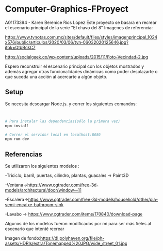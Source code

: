 # Computer-Graphics-FProyect
A01173394 - Karen Berenice Rios López
Este proyecto se basara en recrear el escenario principal de la serie "El chavo del 8"
Imagenes de referencia:

https://www.tvnotas.com.mx/sites/default/files/styles/imagenprincipal_1024x576/public/articulos/2020/03/06/tvn-06032020125646.jpg?itok=OtbBckC7

https://socialgeek.co/wp-content/uploads/2015/11/Foto-Vecindad-2.jpg

Espero reconstruir el escenario principal con los objetos mostrados y además agregar otras funcionalidades dinámicas como poder desplazarte o que suceda una acción al acercarte a algún objeto.
## Setup
Se necesita descargar Node.js. y correr los siguientes comandos:

```python


# Para instalar las dependencias(sólo la primera vez)
npm install

# Correr el servidor local en localhost:8080
npm run dev

```

## Referencias
Se utilizaron los siguientes modelos :

  -Triciclo, barril, puertas, cilindro, plantas, guacales -> Paint3D
  
  -Ventana->https://www.cgtrader.com/free-3d-models/architectural/door/window--11
  
  -Escalera->https://www.cgtrader.com/free-3d-models/household/other/pia-semi-encaixe-bathroom-sink
  
  -Lavabo -> https://www.cgtrader.com/items/170840/download-page
  
 Algunos de los modelos fueron modificados por mi para ser más fieles al escenario que intenté recrear
 
 
 Imagen de fondo:https://dl.polyhaven.org/file/ph-assets/HDRIs/extra/Tonemapped%20JPG/wide_street_01.jpg
  
